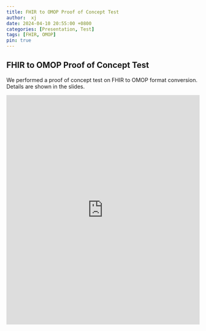 ```yaml
---
title: FHIR to OMOP Proof of Concept Test
author:  xj
date: 2024-04-10 20:55:00 +0800
categories: [Presentation, Test]
tags: [FHIR, OMOP]
pin: true
---
```


## FHIR to OMOP Proof of Concept Test 

We performed a proof of concept test on FHIR to OMOP format conversion. Details are shown in the slides.

<iframe src='https://view.officeapps.live.com/op/view.aspx?src=https%3A%2F%2Fraw.githubusercontent.com%2Fmcc-ad%2Fhome%2Fmain%2Fassets%2Fslides%2FFHIR_OMOP_POC.pptx&wdOrigin=BROWSELINK' width='100%' height='600px' frameborder='0'>